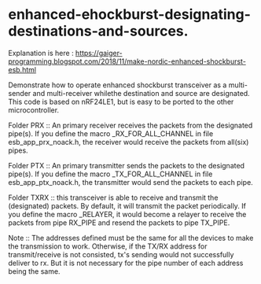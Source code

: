# enhanced-ehockburst-designating-destinations-and-sources.
Explanation is here : https://gaiger-programming.blogspot.com/2018/11/make-nordic-enhanced-shockburst-esb.html

Demonstrate how to operate enhanced shockburst transceiver as a multi-sender and multi-receiver whilethe destination and source are designated.
This code is based on nRF24LE1, but is easy to be ported to the other microcontroller.

Folder PRX ::  An primary receiver receives the packets from the designated pipe(s). If you define the macro _RX_FOR_ALL_CHANNEL in file esb_app_prx_noack.h, the receiver would receive the packets from all(six) pipes.

Folder PTX ::  An primary transmitter sends the packets to  the designated pipe(s). If you define the macro _TX_FOR_ALL_CHANNEL in file esb_app_ptx_noack.h, the transmitter would send the packets to each pipe.

Folder TXRX :: this transceiver is able to receive and transmit the (designated) packets. By default, it will transmit the packet periodically. If you define the macro _RELAYER, it would become a relayer to receive the packets from pipe RX_PIPE and resend the packets to pipe TX_PIPE.

Note :: The addresses defined must be the same for all the devices to make the transmission to work. Otherwise, if the TX/RX address for transmit/receive is not consisted, tx's sending would not successfully deliver to rx. But it is not necessary for the pipe number of each address being the same.



  
